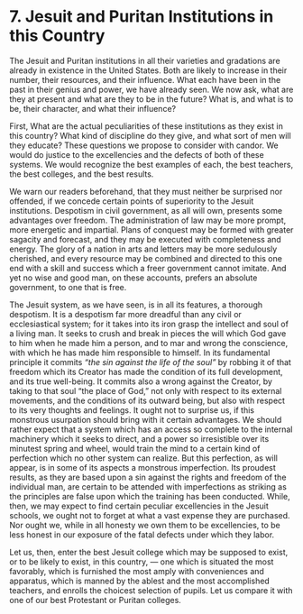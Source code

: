 # 7. Jesuit and Puritan Institutions in this Country

The Jesuit and Puritan institutions in all their varieties and gradations are already in existence in the United States. Both are likely to increase in their number, their resources, and their influence. What each have been in the past in their genius and power, we have already seen. We now ask, what are they at present and what are they to be in the future? What is, and what is to be, their character, and what their influence?

First, What are the actual peculiarities of these institutions as they exist in this country? What kind of discipline do they give, and what sort of men will they educate? These questions we propose to consider with candor. We would do justice to the excellencies and the defects of both of these systems. We would recognize the best examples of each, the best teachers, the best colleges, and the best results.

We warn our readers beforehand, that they must neither be surprised nor offended, if we concede certain points of superiority to the Jesuit institutions. Despotism in civil government, as all will own, presents some advantages over freedom. The administration of law may be more prompt, more energetic and impartial. Plans of conquest may be formed with greater sagacity and forecast, and they may be executed with completeness and energy. The glory of a nation in arts and letters may be more sedulously cherished, and every resource may be combined and directed to this one end with a skill and success which a freer government cannot imitate. And yet no wise and good man, on these accounts, prefers an absolute government, to one that is free.

The Jesuit system, as we have seen, is in all its features, a thorough despotism. It is a despotism far more dreadful than any civil or ecclesiastical system; for it takes into its iron grasp the intellect and soul of a living man. It seeks to crush and break in pieces the will which God gave to him when he made him a person, and to mar and wrong the conscience, with which he has made him responsible to himself. In its fundamental principle it commits *“the sin against the life of the soul”* by robbing it of that freedom which its Creator has made the condition of its full development, and its true well-being. It commits also a wrong against the Creator, by taking to that soul “the place of God,” not only with respect to its external movements, and the conditions of its outward being, but also with respect to its very thoughts and feelings. It ought not to surprise us, if this monstrous usurpation should bring with it certain advantages. We should rather expect that a system which has an access so complete to the internal machinery which it seeks to direct, and a power so irresistible over its minutest spring and wheel, would train the mind to a certain kind of perfection which no other system can realize. But this perfection, as will appear, is in some of its aspects a monstrous imperfection. Its proudest results, as they are based upon a sin against the rights and freedom of the individual man, are certain to be attended with imperfections as striking as the principles are false upon which the training has been conducted. While, then, we may expect to find certain peculiar excellencies in the Jesuit schools, we ought not to forget at what a vast expense they are purchased. Nor ought we, while in all honesty we own them to be excellencies, to be less honest in our exposure of the fatal defects under which they labor.

Let us, then, enter the best Jesuit college which may be supposed to exist, or to be likely to exist, in this country, — one which is situated the most favorably, which is furnished the most amply with conveniences and apparatus, which is manned by the ablest and the most accomplished teachers, and enrolls the choicest selection of pupils. Let us compare it with one of our best Protestant or Puritan colleges.
